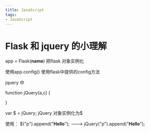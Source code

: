 ```yaml
---
title: JavaScript
tags: 
- JavaScript
---
```

# Flask 和 jquery 的小理解
<!-- more -->
app = Flask(__name__)   把flask 对象实例化

使用app.config() 使用flask中提供的config方法




jquery 中

function jQuery(a,c) {

}

var $ = jQuery; jQuery 对象实例化为$


使用：
$("p").append("<b>Hello</b>");
--->
jQuery("p").append("<b>Hello</b>");